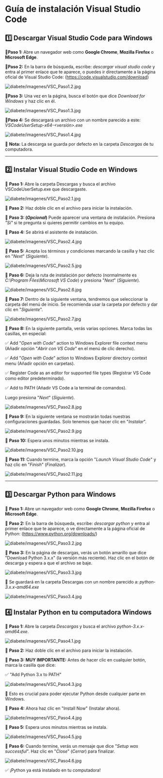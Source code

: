 # Guía de instalación Visual Studio Code 

## 1️⃣ Descargar Visual Studio Code para Windows 

🔹**Paso 1:** Abre un navegador web como **Google Chrome**, **Mozilla Firefox** o **Microsoft Edge**.

🔹**Paso 2:** En la barra de búsqueda, escribe: *descargar visual studio code* y entra al primer enlace que te aparece, o puedes ir directamente a la página oficial de Visual Studio Code: (https://code.visualstudio.com/download)

![diabete/imagenes/VSC_Paso1.2.jpg](https://github.com/adiacla/diabetes/blob/main/imagenes/VSC_Paso1.2.jpg?raw=true)

🔹**Paso 3:** Una vez en la página, busca el botón que dice *Download for Windows* y haz clic en él.

![diabete/imagenes/VSC_Paso1.3.jpg](https://github.com/adiacla/diabetes/blob/main/imagenes/VSC_Paso1.3.jpg?raw=true)

🔹**Paso 4:** Se descargará un archivo con un nombre parecido a este: *VSCodeUserSetup-x64-<versión>.exe*

![diabete/imagenes/VSC_Paso1.4.jpg](https://github.com/adiacla/diabetes/blob/main/imagenes/VSC_Paso1.4.jpg?raw=true)

📂 **Nota:** La descarga se guarda por defecto en la carpeta *Descargas* de tu computadora.

---

## 2️⃣ Instalar Visual Studio Code en Windows

🔹 **Paso 1:** Abre la carpeta Descargas y busca el archivo VSCodeUserSetup.exe que descargaste.

![diabete/imagenes/VSC_Paso2.1.jpg](https://github.com/adiacla/diabetes/blob/main/imagenes/VSC_Paso2.1.jpg?raw=true)

🔹 **Paso 2:** Haz doble clic en el archivo para iniciar la instalación.

🔹 **Paso 3: (*Opcional*)** Puede aparecer una ventana de instalación. Presiona *"Sí"* si te pregunta si quieres permitir cambios en tu equipo.

🔹 **Paso 4:** Se abrirá el asistente de instalación. 

![diabete/imagenes/VSC_Paso2.4.jpg](https://github.com/adiacla/diabetes/blob/main/imagenes/VSC_Paso2.4.jpg?raw=true)

🔹 **Paso 5:** Acepta los términos y condiciones marcando la casilla y haz clic en "*Next*" (*Siguiente*).

![diabete/imagenes/VSC_Paso2.5.jpg](https://github.com/adiacla/diabetes/blob/main/imagenes/VSC_Paso2.5.jpg?raw=true)

🔹 **Paso 6:** Deja la ruta de instalación por defecto (normalmente es *C:\Program Files\Microsoft VS Code*) y presiona "*Next*" (*Siguiente*).

![diabete/imagenes/VSC_Paso2.6.jpg](https://github.com/adiacla/diabetes/blob/main/imagenes/VSC_Paso2.6.jpg?raw=true)

🔹 **Paso 7:** Dentro de la siguiente ventana, tendremos que seleccionar la carpeta del menú de inicio. Se recomienda usar la carpeta por defecto y dar clic en "*Siguiente*".

![diabete/imagenes/VSC_Paso2.7.jpg](https://github.com/adiacla/diabetes/blob/main/imagenes/VSC_Paso2.7.jpg?raw=true)

🔹 **Paso 8:** En la siguiente pantalla, verás varias opciones. Marca todas las casillas, en especial:

✅ Add "*Open with Code*" action to Windows Explorer file context menu (Añadir opción "*Abrir con VS Code*" en el menú de clic derecho).

✅ Add "*Open with Code*" action to Windows Explorer directory context menu (Añadir opción en carpetas).

✅ Register Code as an editor for supported file types (Registrar VS Code como editor predeterminado).

✅ Add to PATH (Añadir VS Code a la terminal de comandos).

   Luego presiona "*Next*" (*Siguiente*).

![diabete/imagenes/VSC_Paso2.8.jpg](https://github.com/adiacla/diabetes/blob/main/imagenes/VSC_Paso2.8.jpg?raw=true)

🔹 **Paso 9:** En la siguiente ventana se mostrarán todas nuestras configuraciones guardadas. Solo tenemos que hacer clic en "*Instalar*".

![diabete/imagenes/VSC_Paso2.9.jpg](https://github.com/adiacla/diabetes/blob/main/imagenes/VSC_Paso2.9.jpg?raw=true)

🔹 **Paso 10:** Espera unos minutos mientras se instala.

![diabete/imagenes/VSC_Paso2.10.jpg](https://github.com/adiacla/diabetes/blob/main/imagenes/VSC_Paso2.10.jpg?raw=true)

🔹 **Paso 11:** Cuando termine, marca la opción "*Launch Visual Studio Code*" y haz clic en "*Finish*" (*Finalizar*).

![diabete/imagenes/VSC_Paso2.11.jpg](https://github.com/adiacla/diabetes/blob/main/imagenes/VSC_Paso2.11.jpg?raw=true)

---

## 3️⃣ Descargar Python para Windows

🔹 **Paso 1:** Abre un navegador web como **Google Chrome**, **Mozilla Firefox** o **Microsoft Edge**.

🔹 **Paso 2:** En la barra de búsqueda, escribe: *descargar python* y entra al primer enlace que te aparece, o ve directamente a la página oficial de Python: (https://www.python.org/downloads/)

![diabete/imagenes/VSC_Paso3.2.jpg](https://github.com/adiacla/diabetes/blob/main/imagenes/VSC_Paso3.2.jpg?raw=true)

🔹 **Paso 3:** En la página de descargas, verás un botón amarillo que dice "Download Python 3.x.x" (la versión más reciente). Haz clic en el botón de descarga y espera a que el archivo se baje.

![diabete/imagenes/VSC_Paso3.3.jpg](https://github.com/adiacla/diabetes/blob/main/imagenes/VSC_Paso3.3.jpg?raw=true)

📂 Se guardará en la carpeta Descargas con un nombre parecido a: *python-3.x.x-amd64.exe*

![diabete/imagenes/VSC_Paso3.4.jpg](https://github.com/adiacla/diabetes/blob/main/imagenes/VSC_Paso3.4.jpg?raw=true)

## 4️⃣ Instalar Python en tu computadora Windows

🔹 **Paso 1:** Abre la carpeta *Descargas* y busca el archivo *python-3.x.x-amd64.exe*.

![diabete/imagenes/VSC_Paso4.1.jpg](https://github.com/adiacla/diabetes/blob/main/imagenes/VSC_Paso4.1.jpg?raw=true)

🔹 **Paso 2:** Haz doble clic en el archivo para iniciar la instalación.

🔹 **Paso 3:** **MUY IMPORTANTE:** Antes de hacer clic en cualquier botón, marca la casilla que dice:

✅ "Add Python 3.x to PATH"

![diabete/imagenes/VSC_Paso4.3.jpg](https://github.com/adiacla/diabetes/blob/main/imagenes/VSC_Paso4.3.jpg?raw=true)

📌 Esto es crucial para poder ejecutar Python desde cualquier parte en Windows.

🔹 **Paso 4:** Ahora haz clic en "Install Now" (Instalar ahora).

![diabete/imagenes/VSC_Paso4.4.jpg](https://github.com/adiacla/diabetes/blob/main/imagenes/VSC_Paso4.4.jpg?raw=true)

🔹 **Paso 5:** Espera unos minutos mientras se instala.

![diabete/imagenes/VSC_Paso4.5.jpg](https://github.com/adiacla/diabetes/blob/main/imagenes/VSC_Paso4.5.jpg?raw=true)

🔹 **Paso 6:** Cuando termine, verás un mensaje que dice "*Setup was successful*". Haz clic en "*Close*" (*Cerrar*) para finalizar.

![diabete/imagenes/VSC_Paso4.6.jpg](https://github.com/adiacla/diabetes/blob/main/imagenes/VSC_Paso4.6.jpg?raw=true)

✅ ¡Python ya está instalado en tu computadora!
